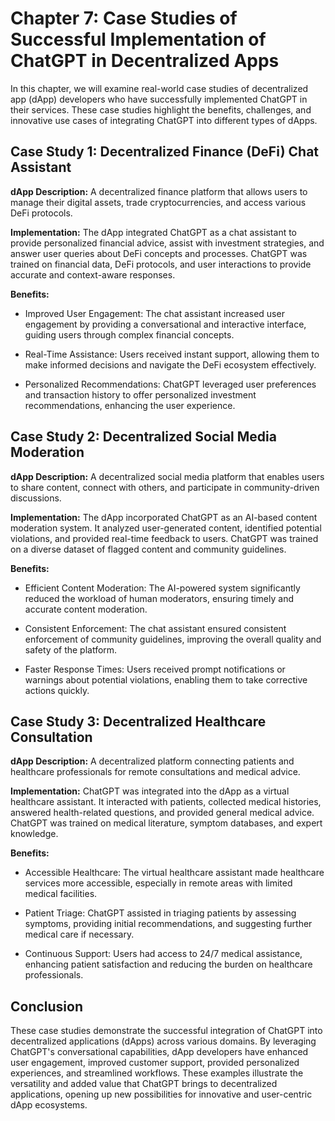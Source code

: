 Chapter 7: Case Studies of Successful Implementation of ChatGPT in Decentralized Apps
=====================================================================================

In this chapter, we will examine real-world case studies of decentralized app (dApp) developers who have successfully implemented ChatGPT in their services. These case studies highlight the benefits, challenges, and innovative use cases of integrating ChatGPT into different types of dApps.

Case Study 1: Decentralized Finance (DeFi) Chat Assistant
---------------------------------------------------------

**dApp Description:** A decentralized finance platform that allows users to manage their digital assets, trade cryptocurrencies, and access various DeFi protocols.

**Implementation:** The dApp integrated ChatGPT as a chat assistant to provide personalized financial advice, assist with investment strategies, and answer user queries about DeFi concepts and processes. ChatGPT was trained on financial data, DeFi protocols, and user interactions to provide accurate and context-aware responses.

**Benefits:**

* Improved User Engagement: The chat assistant increased user engagement by providing a conversational and interactive interface, guiding users through complex financial concepts.

* Real-Time Assistance: Users received instant support, allowing them to make informed decisions and navigate the DeFi ecosystem effectively.

* Personalized Recommendations: ChatGPT leveraged user preferences and transaction history to offer personalized investment recommendations, enhancing the user experience.

Case Study 2: Decentralized Social Media Moderation
---------------------------------------------------

**dApp Description:** A decentralized social media platform that enables users to share content, connect with others, and participate in community-driven discussions.

**Implementation:** The dApp incorporated ChatGPT as an AI-based content moderation system. It analyzed user-generated content, identified potential violations, and provided real-time feedback to users. ChatGPT was trained on a diverse dataset of flagged content and community guidelines.

**Benefits:**

* Efficient Content Moderation: The AI-powered system significantly reduced the workload of human moderators, ensuring timely and accurate content moderation.

* Consistent Enforcement: The chat assistant ensured consistent enforcement of community guidelines, improving the overall quality and safety of the platform.

* Faster Response Times: Users received prompt notifications or warnings about potential violations, enabling them to take corrective actions quickly.

Case Study 3: Decentralized Healthcare Consultation
---------------------------------------------------

**dApp Description:** A decentralized platform connecting patients and healthcare professionals for remote consultations and medical advice.

**Implementation:** ChatGPT was integrated into the dApp as a virtual healthcare assistant. It interacted with patients, collected medical histories, answered health-related questions, and provided general medical advice. ChatGPT was trained on medical literature, symptom databases, and expert knowledge.

**Benefits:**

* Accessible Healthcare: The virtual healthcare assistant made healthcare services more accessible, especially in remote areas with limited medical facilities.

* Patient Triage: ChatGPT assisted in triaging patients by assessing symptoms, providing initial recommendations, and suggesting further medical care if necessary.

* Continuous Support: Users had access to 24/7 medical assistance, enhancing patient satisfaction and reducing the burden on healthcare professionals.

Conclusion
----------

These case studies demonstrate the successful integration of ChatGPT into decentralized applications (dApps) across various domains. By leveraging ChatGPT's conversational capabilities, dApp developers have enhanced user engagement, improved customer support, provided personalized experiences, and streamlined workflows. These examples illustrate the versatility and added value that ChatGPT brings to decentralized applications, opening up new possibilities for innovative and user-centric dApp ecosystems.
